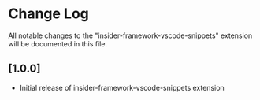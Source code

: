 # Change Log

All notable changes to the "insider-framework-vscode-snippets" extension will be documented in this file.

## [1.0.0]

- Initial release of insider-framework-vscode-snippets extension